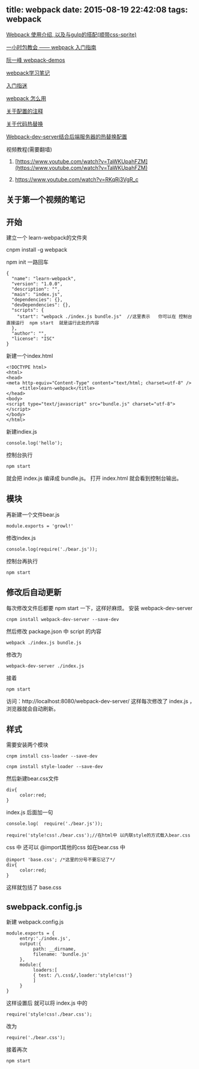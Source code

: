 title: webpack
date: 2015-08-19 22:42:08
tags: webpack
---

[Webpack 使用介绍, 以及与gulp的搭配(顺带css-sprite)](https://github.com/kairyou/demo/blob/master/webpack.md?menu=2&cty=2)

[一小时包教会 —— webpack 入门指南](http://www.cnblogs.com/vajoy/p/4650467.html?utm_source=tuicool)

[阮一峰 webpack-demos](https://github.com/ruanyf/webpack-demos  )

[webpack学习笔记](http://blog.csdn.net/zhbhun/article/details/47208885)

[入门指迷](http://segmentfault.com/a/1190000002551952)

[webpack 怎么用](http://segmentfault.com/a/1190000002552008)

[关于配置的注释](http://segmentfault.com/a/1190000002889630)

[关于代码热替换](https://robots.thoughtbot.com/setting-up-webpack-for-react-and-hot-module-replacement)

[Webpack-dev-server结合后端服务器的热替换配置](http://www.jianshu.com/p/8adf4c2bfa51)

视频教程(需要翻墙)

1. [https://www.youtube.com/watch?v=TaWKUpahFZM](https://www.youtube.com/watch?v=TaWKUpahFZM)

2. [https://www.youtube.com/watch?v=RKqRj3VgR_c ](https://www.youtube.com/watch?v=RKqRj3VgR_c )


<h2>关于第一个视频的笔记</h2>

## 开始

建立一个 learn-webpack的文件夹

cnpm install -g webpack


npm init 一路回车
```
{
  "name": "learn-webpack",
  "version": "1.0.0",
  "description": "",
  "main": "index.js",
  "dependencies": {},
  "devDependencies": {},
  "scripts": {
    "start": "webpack ./index.js bundle.js"  //这里表示   你可以在 控制台直接运行  npm start  就是运行此处的内容
  },
  "author": "",
  "license": "ISC"
}
```

新建一个index.html
```
<!DOCTYPE html>
<html>
<head>
<meta http-equiv="Content-Type" content="text/html; charset=utf-8" />
     <title>learn-webpack</title>
</head>
<body>
<script type="text/javascript" src="bundle.js" charset="utf-8"></script>
</body>
</html>

```

新建indiex.js
```
console.log('hello');
```

控制台执行
```
npm start
```
就会把 index.js 编译成 bundle.js。 打开 index.html 就会看到控制台输出。

## 模块

再新建一个文件bear.js
```
module.exports = 'growl!'
```

修改index.js
```
console.log(require('./bear.js'));

```
控制台再执行
```
npm start
```

## 修改后自动更新
每次修改文件后都要 npm start 一下，这样好麻烦。
安装 webpack-dev-server
```
cnpm install webpack-dev-server --save-dev
```
然后修改 package.json 中 script 的内容
```
webpack ./index.js bundle.js
```
修改为
```
webpack-dev-server ./index.js
```
接着
```
npm start
```
访问：http://localhost:8080/webpack-dev-server/
这样每次修改了 index.js ，浏览器就会自动刷新。

## 样式
需要安装两个模块
```
cnpm install css-loader --save-dev
```
```
cnpm install style-loader --save-dev
```

然后新建bear.css文件
```
div{
     color:red;
}
```
index.js 后面加一句
```
console.log(  require('./bear.js'));

require('style!css!./bear.css');//在html中 以内联style的方式载入bear.css
```

css 中 还可以 @import其他的css
如在bear.css 中
```
@import 'base.css'; /*这里的分号不要忘记了*/
div{
     color:red;
}

```
这样就包括了 base.css

## swebpack.config.js
新建 webpack.config.js
```
module.exports = {
     entry:'./index.js',
     output:{
          path: __dirname,
          filename: 'bundle.js'
     },
     module:{
          loaders:[
          { test: /\.css$/,loader:'style!css!'}
          ]
     }
}
```
这样设置后
就可以将 index.js  中的
```
require('style!css!./bear.css');
```
改为
```
require('./bear.css');
```

接着再次
```
npm start
```

